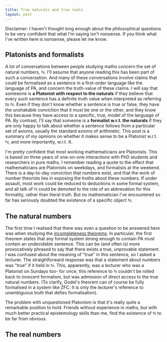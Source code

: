 ```yaml
---
title: True naturals and true reals
layout: post
---
```


<script type="text/x-mathjax-config"> MathJax.Hub.Config({ tex2jax: { inlineMath: [['$','$'], ['\\(','\\)']], processEscapes: true } }); </script> <script src="https://cdnjs.cloudflare.com/ajax/libs/mathjax/2.7.0/MathJax.js?config=TeX-AMS-MML_HTMLorMML" type="text/javascript"></script>

Disclaimer: I haven't thought long enough about the philosophical questions to be very confident that what I'm saying isn't nonsense. If you think what I've written here is nonsense, please let me know. 

## Platonists and formalists

A lot of conversations between people studying maths concern the set of natural numbers, $\mathbb{N}$. I'll assume that anyone reading this has been part of such a conversation. And many of these conversations involve claims that could be formalised as a sentence in a first-order language like the language of PA, and concern the truth-value of these claims. I will say that someeone is **a Platonist with respect to the naturals** if they believe that every such sentence has a definite truth value when interpreted as referring to $\mathbb{N}$. Even if they don't know whether a sentence is true or false, they have the unshakable conviction that it must be one or the other, and they know this because they have access to a specific, true, model of the language of PA. By contrast, I'll say that someone is a **formalist w.r.t. the naturals** if they are only happy to talk about whether a sentence follows from a particular set of axioms, usually the standard axioms of arithmetic. This post is a summary of my opinions on whether it makes sense to be a Platonist w.r.t. $\mathbb{N}$, and more importantly, w.r.t. $\mathbb{R}$.   

I'm pretty confident that most working mathematicians are Platonists. This is based on three years of one-on-one interactions with PhD students and researchers in pure maths. I remember reading a quote to the effect that mathematicians are Platonists on weekdays, and formalists at the weekend. There is a day-to-day conviction that numbers exist, and that the work of number theorists lies in exposing the truths about these numbers. If under assault, most work could be reduced to deductions in some formal system, and all talk of $\mathbb{N}$ could be demoted to the role of an abbrevation for this formality, rather than literal truth. But no mathematician I've encountered so far has seriously doubted the existence of a specific object $\mathbb{N}$.

## The natural numbers

The first time I realised that there was even a question to be answered here was when studying the [incompleteness theorems](https://mathworld.wolfram.com/GoedelsFirstIncompletenessTheorem.html). In particular, the first theorem states that any formal system strong enough to contain PA must contain an undecidable sentence. This can be (and often is) more provocatively phrased to say that there exists a true, unprovable statement. I was confused about the meaning of "true" in this sentence, so I asked a lecturer. The straightforward response was that a statement about numbers was "true" if it held in $\mathbb{N}$. This, apparently, was a lecturer who was a Platonist on Sundays too- for once, this reference to $\mathbb{N}$ couldn't be rolled back to innocent formalism, but was admission of direct access to the true natural numbers. (To clarify, Godel's theorem can of course be fully formalised in a system like ZFC. It is only the lecturer's reference to unambiguous truth that defies formalisation).

The problem with unquestioned Platonism is that it's really quite a remarkable position to hold. Friends without experience in maths, but with much better practical epistemology skills than me, find the existence of $\mathbb{N}$ to be far from obvious. 

## The real numbers